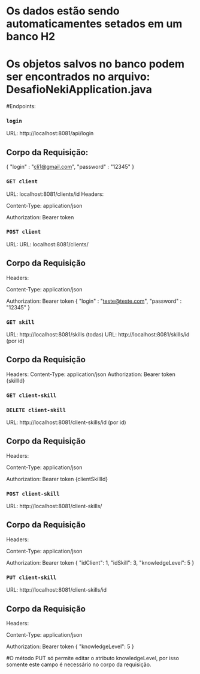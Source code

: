 # Os dados estão sendo automaticamentes setados em um banco H2

# Os objetos salvos no banco podem ser encontrados no arquivo: DesafioNekiApplication.java 

#Endpoints:

### `login`
URL: http://localhost:8081/api/login
## Corpo da Requisição: 
{
    "login" : "cli1@gmail.com",
    "password" : "12345"
}
### `GET client`
URL: localhost:8081/clients/id
Headers:

Content-Type: application/json

Authorization: Bearer token

### `POST client`
URL: URL: localhost:8081/clients/
## Corpo da Requisição
Headers:

Content-Type: application/json

Authorization: Bearer token
{
    "login" : "teste@teste.com",
    "password" : "12345"
}

### `GET skill`
URL: http://localhost:8081/skills (todas)
URL: http://localhost:8081/skills/id (por id)
## Corpo da Requisição
Headers:
Content-Type: application/json
Authorization: Bearer token
{skillId}

### `GET client-skill`
### `DELETE client-skill`
URL: http://localhost:8081/client-skills/id (por id)
## Corpo da Requisição
Headers:

Content-Type: application/json

Authorization: Bearer token
{clientSkillId}

### `POST client-skill`
URL: http://localhost:8081/client-skills/
## Corpo da Requisição
Headers:

Content-Type: application/json

Authorization: Bearer token
{
    "idClient": 1,
    "idSkill": 3,
    "knowledgeLevel": 5
}

### `PUT client-skill`
URL: http://localhost:8081/client-skills/id
## Corpo da Requisição
Headers:

Content-Type: application/json

Authorization: Bearer token
{
    "knowledgeLevel": 5
}

#O método PUT só permite editar o atributo knowledgeLevel, por isso somente este campo é necessário no corpo da requisição.
